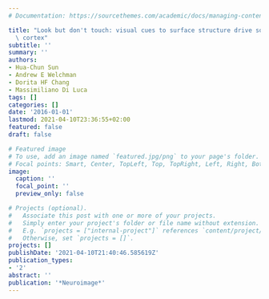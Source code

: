 ```yaml
---
# Documentation: https://sourcethemes.com/academic/docs/managing-content/

title: "Look but don't touch: visual cues to surface structure drive somatosensory\
  \ cortex"
subtitle: ''
summary: ''
authors:
- Hua-Chun Sun
- Andrew E Welchman
- Dorita HF Chang
- Massimiliano Di Luca
tags: []
categories: []
date: '2016-01-01'
lastmod: 2021-04-10T23:36:55+02:00
featured: false
draft: false

# Featured image
# To use, add an image named `featured.jpg/png` to your page's folder.
# Focal points: Smart, Center, TopLeft, Top, TopRight, Left, Right, BottomLeft, Bottom, BottomRight.
image:
  caption: ''
  focal_point: ''
  preview_only: false

# Projects (optional).
#   Associate this post with one or more of your projects.
#   Simply enter your project's folder or file name without extension.
#   E.g. `projects = ["internal-project"]` references `content/project/deep-learning/index.md`.
#   Otherwise, set `projects = []`.
projects: []
publishDate: '2021-04-10T21:40:46.585619Z'
publication_types:
- '2'
abstract: ''
publication: '*Neuroimage*'
---
```

